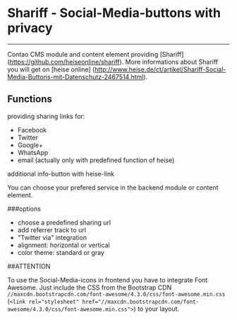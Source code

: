 # Shariff - Social-Media-buttons with privacy
----

Contao CMS module and content element providing [Shariff] (https://github.com/heiseonline/shariff). More informations about Shariff you will get on [heise online] (http://www.heise.de/ct/artikel/Shariff-Social-Media-Buttons-mit-Datenschutz-2467514.html).


## Functions

providing sharing links for:

- Facebook
- Twitter
- Google+
- WhatsApp
- email (actually only with predefined function of heise)

additional info-button with heise-link

You can choose your prefered service in the backend module or content element.

###options

- choose a predefined sharing url
- add referrer track to url
- "Twitter via" integration
- alignment: horizontal or vertical
- color theme: standard or gray

##ATTENTION

To use the Social-Media-icons in frontend you have to integrate Font Awesome. Just include the CSS from the Bootstrap CDN `//maxcdn.bootstrapcdn.com/font-awesome/4.3.0/css/font-awesome.min.css` (`<link rel="stylesheet" href="//maxcdn.bootstrapcdn.com/font-awesome/4.3.0/css/font-awesome.min.css">`) to your layout.
